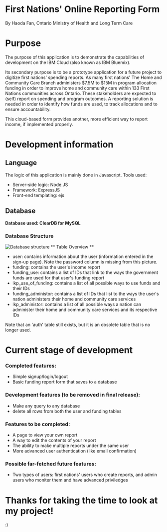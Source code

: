 # First Nations' Online Reporting Form
By Haoda Fan, Ontario Ministry of Health and Long Term Care

# Purpose 
The purpose of this application is to demonstrate the capabilities of development on the IBM Cloud (also known as IBM Bluemix). 


Its secondary purpose is to be a prototype application for a future project to digitize first nations' spending reports. As many first nations'
The Home and Community Care Branch administers $7.5M to $15M in program allocation funding in order to improve home and community care within 133 First Nations communities across Ontario. These stakeholders are expected to (self) report on spending and program outcomes.  A reporting solution is needed in order to identify how funds are used, to track allocations and to ensure accountability.


This cloud-based form provides another, more efficient way to report income, if implemented properly. 


# Development information
## Language
The logic of this application is mainly done in Javascript. Tools used: 
- Server-side logic: Node.JS
- Framework: ExpressJS
- Front-end templating: ejs

## Database 
**Database used: ClearDB for MySQL**
### Database Structure
![Database structure](https://raw.githubusercontent.com/haodafan/IBMCloudDemo-FNTPR/master/bluemix.png "Database Structure")
** Table Overview ** 
- user: contains information about the user (information entered in the sign-up page). Note the password column is missing from this picture. 
- funding: contains the user's income report
- funding_use: contains a list of IDs that link to the ways the government funds are used for that user's funding report
- lkp_use_of_funding: contains a list of all possible ways to use funds and their IDs 
- funding_administor: contains a list of IDs that list to the ways the user's nation administers their home and community care services
- lkp_administor: contains a list of all possible ways a nation can administer their home and community care services and its respective IDs


Note that an 'auth' table still exists, but it is an obsolete table that is no longer used. 


# Current stage of development
### Completed features: 
- Simple signup/login/logout 
- Basic funding report form that saves to a database

### Development features (to be removed in final release): 
- Make any query to any database 
- delete all rows from both the user and funding tables

### Features to be completed: 
- A page to view your own report
- A way to edit the contents of your report
- The ability to make multiple reports under the same user
- More advanced user authentication (like email confirmation)

### Possible far-fetched future features: 
- Two types of users: first nations' users who create reports, and admin users who moniter them and have advanced priviledges

# Thanks for taking the time to look at my project! 
:) 

